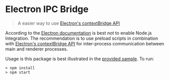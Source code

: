 # Electron IPC Bridge

> A easier way to use [Electron's contextBridge API](https://www.electronjs.org/docs/api/context-bridge)

According to the [Electron documentation](https://www.electronjs.org/docs/tutorial/security#2-do-not-enable-nodejs-integration-for-remote-content) is best *not* to enable Node.js Integration.  The recommendation is to use preload scripts in combination with [Electron's contextBridge API](https://www.electronjs.org/docs/api/context-bridge) for inter-process communication between main and renderer processes.  

Usage is this package is best illustrated in the [provided sample](../sample).  To run:

	> npm install
	> npm start
